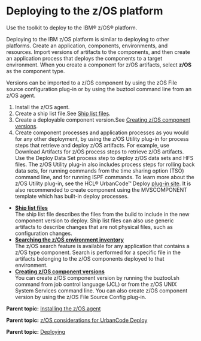 # Deploying to the z/OS platform

Use the toolkit to deploy to the IBM® z/OS® platform.

Deploying to the IBM z/OS platform is similar to deploying to other platforms. Create an application, components, environments, and resources. Import versions of artifacts to the components, and then create an application process that deploys the components to a target environment. When you create a component for z/OS artifacts, select **z/OS** as the component type.

Versions can be imported to a z/OS component by using the zOS File source configuration plug-in or by using the buztool command line from an z/OS agent.

1.   Install the z/OS agent. 
2.  Create a ship list file.See [Ship list files](zos_shiplistfiles.md).
3.  Create a deployable component version.See [Creating z/OS component versions](zos_runtools.md).
4.   Create component processes and application processes as you would for any other deployment, by using the z/OS Utility plug-in for process steps that retrieve and deploy z/OS artifacts. For example, use Download Artifacts for z/OS process steps to retrieve z/OS artifacts. Use the Deploy Data Set process step to deploy z/OS data sets and HFS files. The z/OS Utility plug-in also includes process steps for rolling back data sets, for running commands from the time sharing option \(TSO\) command line, and for running ISPF commands. To learn more about the z/OS Utility plug-in, see the HCL® UrbanCode™ Deploy [plug-in site](http://developer.ibm.com/urbancode/plugins/ibm-urbancode-deploy/). It is also recommended to create component using the MVSCOMPONENT template which has built-in deploy processes.

-   **[Ship list files](../topics/zos_shiplistfiles.md)**  
The ship list file describes the files from the build to include in the new component version to deploy. Ship list files can also use generic artifacts to describe changes that are not physical files, such as configuration changes.
-   **[Searching the z/OS environment inventory](../topics/zos_search_inventory.md)**  
The z/OS search feature is available for any application that contains a z/OS type component. Search is performed for a specific file in the artifacts belonging to the z/OS components deployed to that environment.
-   **[Creating z/OS component versions](../topics/zos_runtools.md)**  
You can create z/OS component version by running the buztool.sh command from job control language \(JCL\) or from the z/OS UNIX System Services command line. You can also create z/OS component version by using the z/OS File Source Config plug-in.

**Parent topic:** [Installing the z/OS agent](../../com.udeploy.install.doc/topics/zos_installing_ov.md)

**Parent topic:** [z/OS considerations for UrbanCode Deploy](../topics/zos_ch.md)

**Parent topic:** [Deploying](../topics/deployment_ov.md)

